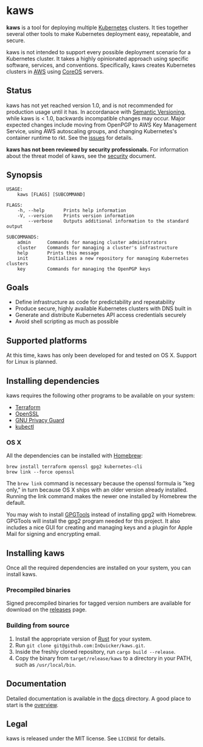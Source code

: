 # kaws

**kaws** is a tool for deploying multiple [Kubernetes](http://kubernetes.io/) clusters.
It ties together several other tools to make Kubernetes deployment easy, repeatable, and secure.

kaws is not intended to support every possible deployment scenario for a Kubernetes cluster.
It takes a highly opinionated approach using specific software, services, and conventions.
Specifically, kaws creates Kubernetes clusters in [AWS](https://aws.amazon.com/) using [CoreOS](https://coreos.com/) servers.

## Status

kaws has not yet reached version 1.0, and is not recommended for production usage until it has. In accordanace with [Semantic Versioning](http://semver.org/), while kaws is < 1.0, backwards incompatible changes may occur. Major expected changes include moving from OpenPGP to AWS Key Management Service, using AWS autoscaling groups, and changing Kubernetes's container runtime to rkt. See the [issues](https://github.com/InQuicker/kaws/issues) for details.

**kaws has not been reviewed by security professionals.** For information about the threat model of kaws, see the [security](docs/concepts/security.md) document.

## Synopsis

```
USAGE:
	kaws [FLAGS] [SUBCOMMAND]

FLAGS:
    -h, --help       Prints help information
    -V, --version    Prints version information
        --verbose    Outputs additional information to the standard output

SUBCOMMANDS:
    admin      Commands for managing cluster administrators
    cluster    Commands for managing a cluster's infrastructure
    help       Prints this message
    init       Initializes a new repository for managing Kubernetes clusters
    key        Commands for managing the OpenPGP keys
```

## Goals

* Define infrastructure as code for predictability and repeatability
* Produce secure, highly available Kubernetes clusters with DNS built in
* Generate and distribute Kubernetes API access credentials securely
* Avoid shell scripting as much as possible

## Supported platforms

At this time, kaws has only been developed for and tested on OS X. Support for Linux is planned.

## Installing dependencies

kaws requires the following other programs to be available on your system:

* [Terraform](https://terraform.io/)
* [OpenSSL](https://www.openssl.org/)
* [GNU Privacy Guard](https://www.gnupg.org/)
* [kubectl](http://kubernetes.io/)

### OS X

All the dependencies can be installed with [Homebrew](http://brew.sh/):

```
brew install terraform openssl gpg2 kubernetes-cli
brew link --force openssl
```

The `brew link` command is necessary because the openssl formula is "keg only," in turn because OS X ships with an older version already installed.
Running the link command makes the newer one installed by Homebrew the default.

You may wish to install [GPGTools](https://gpgtools.org/) instead of installing gpg2 with Homebrew.
GPGTools will install the gpg2 program needed for this project.
It also includes a nice GUI for creating and managing keys and a plugin for Apple Mail for signing and encrypting email.

## Installing kaws

Once all the required dependencies are installed on your system, you can install kaws.

### Precompiled binaries

Signed precompiled binaries for tagged version numbers are available for download on the [releases](https://github.com/InQuicker/kaws/releases) page.

### Building from source

1. Install the appropriate version of [Rust](https://www.rust-lang.org/) for your system.
2. Run `git clone git@github.com:InQuicker/kaws.git`.
3. Inside the freshly cloned repository, run `cargo build --release`.
4. Copy the binary from `target/release/kaws` to a directory in your PATH, such as `/usr/local/bin`.

## Documentation

Detailed documentation is available in the [docs](docs) directory. A good place to start is the [overview](docs/overview.md).

## Legal

kaws is released under the MIT license. See `LICENSE` for details.
